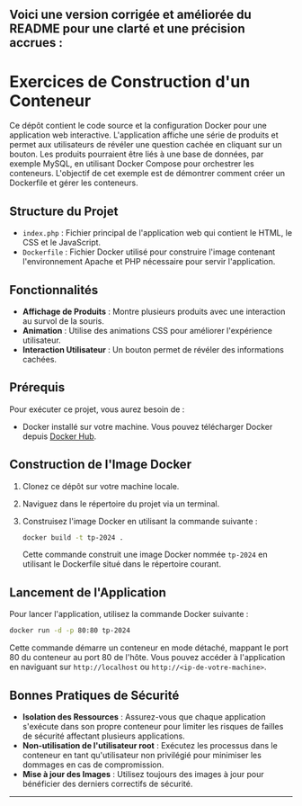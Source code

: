 Voici une version corrigée et améliorée du README pour une clarté et une précision accrues :
---

# Exercices de Construction d'un Conteneur

Ce dépôt contient le code source et la configuration Docker pour une application web interactive. L'application affiche une série de produits et permet aux utilisateurs de révéler une question cachée en cliquant sur un bouton. Les produits pourraient être liés à une base de données, par exemple MySQL, en utilisant Docker Compose pour orchestrer les conteneurs. L'objectif de cet exemple est de démontrer comment créer un Dockerfile et gérer les conteneurs.

## Structure du Projet

- `index.php` : Fichier principal de l'application web qui contient le HTML, le CSS et le JavaScript.
- `Dockerfile` : Fichier Docker utilisé pour construire l'image contenant l'environnement Apache et PHP nécessaire pour servir l'application.

## Fonctionnalités

- **Affichage de Produits** : Montre plusieurs produits avec une interaction au survol de la souris.
- **Animation** : Utilise des animations CSS pour améliorer l'expérience utilisateur.
- **Interaction Utilisateur** : Un bouton permet de révéler des informations cachées.

## Prérequis

Pour exécuter ce projet, vous aurez besoin de :
- Docker installé sur votre machine. Vous pouvez télécharger Docker depuis [Docker Hub](https://hub.docker.com/).

## Construction de l'Image Docker

1. Clonez ce dépôt sur votre machine locale.
2. Naviguez dans le répertoire du projet via un terminal.
3. Construisez l'image Docker en utilisant la commande suivante :

   ```bash
   docker build -t tp-2024 .
   ```

   Cette commande construit une image Docker nommée `tp-2024` en utilisant le Dockerfile situé dans le répertoire courant.

## Lancement de l'Application

Pour lancer l'application, utilisez la commande Docker suivante :

```bash
docker run -d -p 80:80 tp-2024
```

Cette commande démarre un conteneur en mode détaché, mappant le port 80 du conteneur au port 80 de l'hôte. Vous pouvez accéder à l'application en naviguant sur `http://localhost` ou `http://<ip-de-votre-machine>`.

## Bonnes Pratiques de Sécurité

- **Isolation des Ressources** : Assurez-vous que chaque application s'exécute dans son propre conteneur pour limiter les risques de failles de sécurité affectant plusieurs applications.
- **Non-utilisation de l'utilisateur root** : Exécutez les processus dans le conteneur en tant qu'utilisateur non privilégié pour minimiser les dommages en cas de compromission.
- **Mise à jour des Images** : Utilisez toujours des images à jour pour bénéficier des derniers correctifs de sécurité.

---
